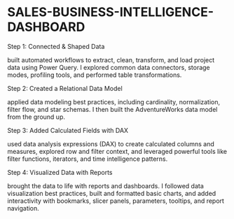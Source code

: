 # SALES-BUSINESS-INTELLIGENCE-DASHBOARD

Step 1: Connected & Shaped Data

built automated workflows to extract, clean, transform, and load project data using Power Query. I explored common data connectors, storage modes, profiling tools, and performed table transformations.

Step 2: Created a Relational Data Model

applied data modeling best practices, including cardinality, normalization, filter flow, and star schemas. I then built the AdventureWorks data model from the ground up.

Step 3: Added Calculated Fields with DAX

used data analysis expressions (DAX) to create calculated columns and measures, explored row and filter context, and leveraged powerful tools like filter functions, iterators, and time intelligence patterns.

Step 4: Visualized Data with Reports

brought the data to life with reports and dashboards. I followed data visualization best practices, built and formatted basic charts, and added interactivity with bookmarks, slicer panels, parameters, tooltips, and report navigation.
